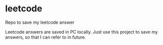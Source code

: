 # leetcode
Repo to save my leetcode answer

Leetcode answers are saved in PC locally. Just use this project to save my answers, so that I can refer to in future.
